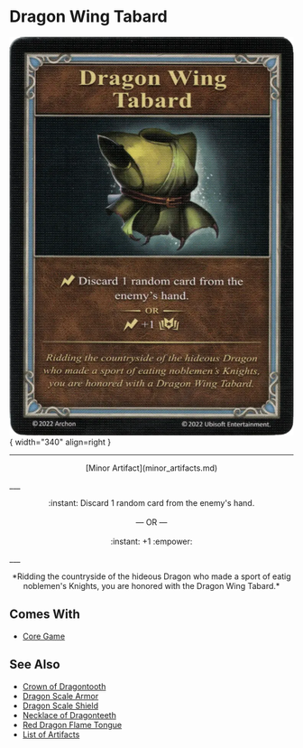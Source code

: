 # Dragon Wing Tabard

![Dragon Wing Tabard](../assets/artifacts_minor-dragon_wing_tabard.webp){ width="340" align=right }
___
<p style="text-align: center;" markdown>[Minor Artifact](minor_artifacts.md)</p>
___
<p style="text-align: center;" markdown>:instant: Discard 1 random card from the enemy's hand.<br><br>— OR —<br><br>:instant: +1 :empower:</p>
___
<p style="text-align: center;" markdown>*Ridding the countryside of the hideous Dragon who made a sport of eatig noblemen's Knights, you are honored with the Dragon Wing Tabard.*</p>


## Comes With

- [Core Game](../content.md)


## See Also

- [Crown of Dragontooth](crown_of_dragontooth.md)
- [Dragon Scale Armor](dragon_scale_armor.md)
- [Dragon Scale Shield](dragon_scale_shield.md)
- [Necklace of Dragonteeth](necklace_of_dragonteeth.md)
- [Red Dragon Flame Tongue](red_dragon_flame_tongue.md)
- [List of Artifacts](../artifacts/index.md)
